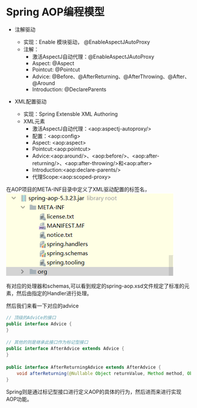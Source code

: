 # Spring AOP编程模型

- 注解驱动
  - 实现：Enable 模块驱动， @EnableAspectJAutoProxy
  - 注解：
    - 激活AspectJ自动代理：@EnableAspectJAutoProxy
    - Aspect: @Aspect
    - Pointcut: @Pointcut
    - Advice: @Before、@AfterReturning、@AfterThrowing、@After、@Around
    - Introduction: @DeclareParents

- XML配置驱动
  - 实现：Spring Extensble XML Authoring
  - XML元素
    - 激活AspectJ自动代理：\<aop:aspectj-autoproxy/\>
    - 配置：\<aop:config>
    - Aspect: \<aop:aspect>
    - Pointcut:\<aop:pointcut>
    - Advice:\<aop:around/>、\<aop:before/>、\<aop:after-returning/>、\<aop:after-throwing/>和\<aop:after>
    - Introduction:\<aop:declare-parents/>
    - 代理Scope:\<aop:scoped-proxy>

在AOP项目的META-INF目录中定义了XML驱动配置的标签名，![](../images/QQ截图20231029152646.png)

有对应的处理器和schemas,可以看到规定的spring-aop.xsd文件规定了标准的元素，然后由指定的Handler进行处理。

然后我们来看一下对应的advice

```java
// 顶级的AdviCe的接口
public interface Advice {
}

// 其他的则是继承此接口作为标记型接口
public interface AfterAdvice extends Advice {
}

public interface AfterReturningAdvice extends AfterAdvice {
    void afterReturning(@Nullable Object returnValue, Method method, Object[] args, @Nullable Object target) throws Throwable;
}
```

Spring则是通过标记型接口进行定义AOP的具体的行为，然后进而来进行实现AOP功能。
